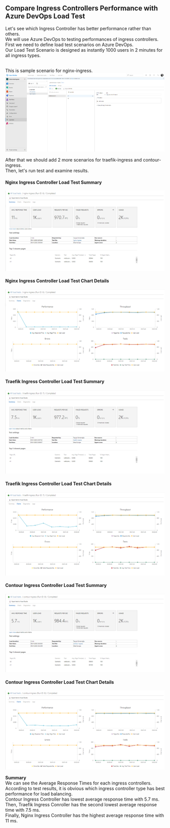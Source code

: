 <h2>Compare Ingress Controllers Performance with Azure DevOps Load Test</h2>

Let's see which Ingress Controller has better performance rather than others.</br>
We will use Azure DevOps to testing performances of ingress controllers.</br>
First we need to define load test scenarios on Azure DevOps.</br>
Our Load Test Scenario is designed as instantly 1000 users in 2 minutes for all ingress types.</br></br>

This is sample scenario for nginx-ingress. 
![Load_Test_Scenario_Sample](https://github.com/tayyip61/aks-ingress-loadtest/blob/master/nginx-ingress-loadtest.png)

After that we should add 2 more scenarios for traefik-ingress and contour-ingress.</br>
Then, let's run test and examine results.

<h4>Nginx Ingress Controller Load Test Summary</h4>

![nginx_Ingress_LoadTest_Summary](https://github.com/tayyip61/aks-ingress-loadtest/blob/master/nginx-ingress-loadtest-1.PNG)

<h4>Nginx Ingress Controller Load Test Chart Details</h4>

![nginx_Ingress_LoadTest_Summary](https://github.com/tayyip61/aks-ingress-loadtest/blob/master/nginx-ingress-loadtest-2.PNG)


<h4>Traefik Ingress Controller Load Test Summary</h4>

![nginx_Ingress_LoadTest_Summary](https://github.com/tayyip61/aks-ingress-loadtest/blob/master/traefik-ingress-loadtest-1.PNG)

<h4>Traefik Ingress Controller Load Test Chart Details</h4>

![nginx_Ingress_LoadTest_Summary](https://github.com/tayyip61/aks-ingress-loadtest/blob/master/traefik-ingress-loadtest-2.PNG)


<h4>Contour Ingress Controller Load Test Summary</h4>

![nginx_Ingress_LoadTest_Summary](https://github.com/tayyip61/aks-ingress-loadtest/blob/master/contour-ingress-loadtest-1.PNG)

<h4>Contour Ingress Controller Load Test Chart Details</h4>

![nginx_Ingress_LoadTest_Summary](https://github.com/tayyip61/aks-ingress-loadtest/blob/master/contour-ingress-loadtest-2.PNG)


<b>Summary</b></br>
We can see the Average Response Times for each ingress controllers.</br>
According to test results, it is obvious which ingress controller type has best performance for load balancing.</br>
Contour Ingress Controller has lowest average response time with 5.7 ms.</br>
Then, Traefik Ingress Conroller has the second lowest average response time with 7.5 ms.</br>
Finally, Nginx Ingress Controller has the highest average response time with 11 ms.</br>
